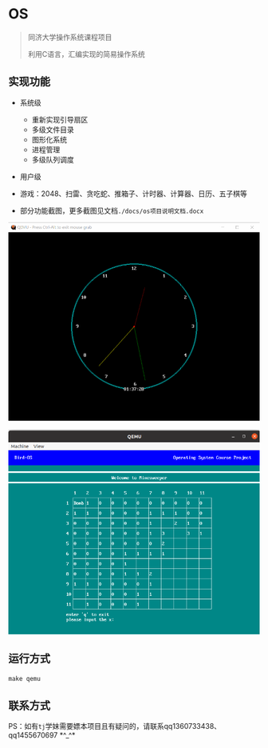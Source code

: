# OS
> 同济大学操作系统课程项目
>
> 利用C语言，汇编实现的简易操作系统    

## 实现功能

- 系统级
  - 重新实现引导扇区
  - 多级文件目录
  - 图形化系统
  - 进程管理
  - 多级队列调度


- 用户级
  
- 游戏：2048、扫雷、贪吃蛇、推箱子、计时器、计算器、日历、五子棋等
  
- 部分功能截图，更多截图见文档`./docs/os项目说明文档.docx`

![clock](/img/clock.gif)

![minesweeper](/img/minesweeper.png)

## 运行方式

`make qemu`

## 联系方式

PS：如有`tj`学妹需要嫖本项目且有疑问的，请联系qq1360733438、qq1455670697 \*\^\_\^\*
